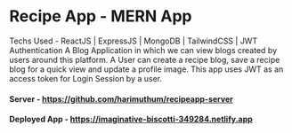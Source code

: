 # Recipe App - MERN App
Techs Used -  ReactJS | ExpressJS | MongoDB | TailwindCSS | JWT Authentication
       A Blog Application in which we can view blogs created by users around this platform. A User can create a recipe blog, save a recipe blog for a quick view and update a profile image. This app uses JWT as an access token for Login Session by a user.

#### Server - https://github.com/harimuthum/recipeapp-server
#### Deployed App - https://imaginative-biscotti-349284.netlify.app
